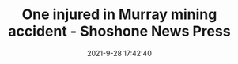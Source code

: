 ---
"title": "One injured in Murray mining accident - Shoshone News Press"
"date": "2021-9-28 17:42:40"
"feed_name": "GOOGLENEWSMINING"
"feed_website": "https://news.google.com/search?q=mining%2Bincident&hl=en-US&gl=US&ceid=US:en"
"feed_rss": "https://news.google.com/rss/search?q=mining%2Bincident&hl=en-US&gl=US&ceid=US:en"
"link": "https://shoshonenewspress.com/news/2021/sep/28/one-injured-murray-mining-accident/"
"source": "{'href': 'https://shoshonenewspress.com', 'title': 'Shoshone News Press'}"
"file": "_posts/2021-1-1-d921f63d14e0d79ddc7db75668af07be2024a0cb.md"
"accident": "1"
"drilling": "0"
"dead": "0"
"injured": "1"
"arrested": "0"
"where": "mining site"
"causes": "unknown"
"place": "murray"
"place_uri": "http://en.wikipedia.org/wiki/Murray%2C_Utah"
---